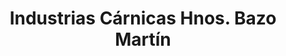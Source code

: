 ---
title: "Industrias Cárnicas Hnos. Bazo Martín"
url: /el-payo/industrias-carnicas-hnos-bazo-martin-calle-los-canos/
shop: carnicero
---